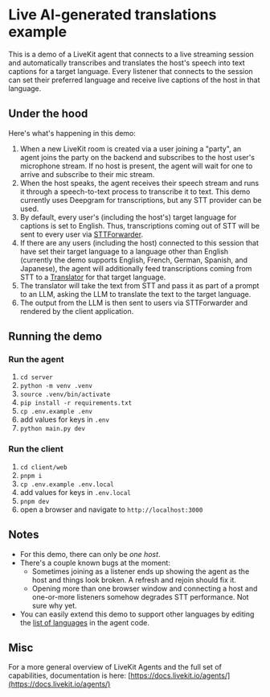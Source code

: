 # Live AI-generated translations example

This is a demo of a LiveKit agent that connects to a live streaming session and automatically transcribes and translates the host's speech into text captions for a target language. Every listener that connects to the session can set their preferred language and receive live captions of the host in that language.

## Under the hood

Here's what's happening in this demo:

1. When a new LiveKit room is created via a user joining a "party", an agent joins the party on the backend and subscribes to the host user's microphone stream. If no host is present, the agent will wait for one to arrive and subscribe to their mic stream.
2. When the host speaks, the agent receives their speech stream and runs it through a speech-to-text process to transcribe it to text. This demo currently uses Deepgram for transcriptions, but any STT provider can be used.
3. By default, every user's (including the host's) target language for captions is set to English. Thus, transcriptions coming out of STT will be sent to every user via [STTForwarder](https://docs.livekit.io/agents/voice-agent/transcriptions/#sttsegmentsforwarder).
4. If there are any users (including the host) connected to this session that have set their target language to a language other than English (currently the demo supports English, French, German, Spanish, and Japanese), the agent will additionally feed transcriptions coming from STT to a [Translator](https://github.com/livekit/live-translated-captioning/blob/aea6bae217a462614252f6b84232a337b7ac0f84/server/main.py#L34) for that target language.
5. The translator will take the text from STT and pass it as part of a prompt to an LLM, asking the LLM to translate the text to the target language.
6. The output from the LLM is then sent to users via STTForwarder and rendered by the client application.

## Running the demo

### Run the agent
1. `cd server`
2. `python -m venv .venv`
3. `source .venv/bin/activate`
4. `pip install -r requirements.txt`
5. `cp .env.example .env`
6. add values for keys in `.env`
7. `python main.py dev`

### Run the client
1. `cd client/web`
2. `pnpm i`
3. `cp .env.example .env.local`
4. add values for keys in `.env.local`
5. `pnpm dev`
6. open a browser and navigate to `http://localhost:3000`

## Notes
- For this demo, there can only be *one host*.
- There's a couple known bugs at the moment:
  -  Sometimes joining as a listener ends up showing the agent as the host and things look broken. A refresh and rejoin should fix it.
  -  Opening more than one browser window and connecting a host and one-or-more listeners somehow degrades STT performance. Not sure why yet.
- You can easily extend this demo to support other languages by editing the [list of languages](https://github.com/livekit-examples/live-translated-captioning/blob/2e7acc16e7e482d4c34d7b6673343e5b33f96455/server/main.py#L36) in the agent code.

## Misc
For a more general overview of LiveKit Agents and the full set of capabilities, documentation is here: [https://docs.livekit.io/agents/](https://docs.livekit.io/agents/)
